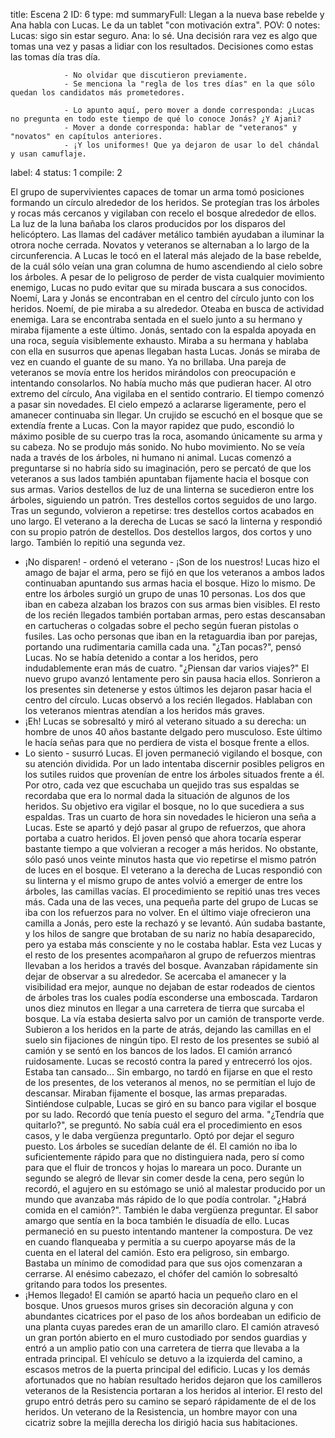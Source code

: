 title:          Escena 2
ID:             6
type:           md
summaryFull:    Llegan a la nueva base rebelde y Ana habla con Lucas. Le da un tablet "con motivación extra".
POV:            0
notes:          Lucas: sigo sin estar seguro.
                Ana: lo sé. Una decisión rara vez es algo que tomas una vez y pasas a lidiar con los resultados. Decisiones como estas las tomas día tras día.
                
                - No olvidar que discutieron previamente.
                - Se menciona la "regla de los tres días" en la que sólo quedan los candidatos más prometedores.
                
                - Lo apunto aquí, pero mover a donde corresponda: ¿Lucas no pregunta en todo este tiempo de qué lo conoce Jonás? ¿Y Ajani?
                - Mover a donde corresponda: hablar de "veteranos" y "novatos" en capítulos anteriores.
                - ¡Y los uniformes! Que ya dejaron de usar lo del chándal y usan camuflaje.
label:          4
status:         1
compile:        2


El grupo de supervivientes capaces de tomar un arma tomó posiciones formando un círculo alrededor de los heridos. Se protegían tras los árboles y rocas más cercanos y vigilaban con recelo el bosque alrededor de ellos.
La luz de la luna bañaba los claros producidos por los disparos del helicóptero. Las llamas del cadáver metálico también ayudaban a iluminar la otrora noche cerrada.
Novatos y veteranos se alternaban a lo largo de la circunferencia. A Lucas le tocó en el lateral más alejado de la base rebelde, de la cuál sólo veían una gran columna de humo ascendiendo al cielo sobre los árboles.
A pesar de lo peligroso de perder de vista cualquier movimiento enemigo, Lucas no pudo evitar que su mirada buscara a sus conocidos.
Noemí, Lara y Jonás se encontraban en el centro del círculo junto con los heridos. Noemí, de pie miraba a su alrededor. Oteaba en busca de actividad enemiga. Lara se encontraba sentada en el suelo junto a su hermano y miraba fijamente a este último. Jonás, sentado con la espalda apoyada en una roca, seguía visiblemente exhausto. Miraba a su hermana y hablaba con ella en susurros que apenas llegaban hasta Lucas. Jonás se miraba de vez en cuando el guante de su mano.
Ya no brillaba.
Una pareja de veteranos se movía entre los heridos mirándolos con preocupación e intentando consolarlos. No había mucho más que pudieran hacer.
Al otro extremo del círculo, Ana vigilaba en el sentido contrario.
El tiempo comenzó a pasar sin novedades. El cielo empezó a aclararse ligeramente, pero el amanecer continuaba sin llegar.
Un crujido se escuchó en el bosque que se extendía frente a Lucas. Con la mayor rapidez que pudo, escondió lo máximo posible de su cuerpo tras la roca, asomando únicamente su arma y su cabeza.
No se produjo más sonido. No hubo movimiento. No se veía nada a través de los árboles, ni humano ni animal.
Lucas comenzó a preguntarse si no habría sido su imaginación, pero se percató de que los veteranos a sus lados también apuntaban fijamente hacia el bosque con sus armas.
Varios destellos de luz de una linterna se sucedieron entre los árboles, siguiendo un patrón. Tres destellos cortos seguidos de uno largo. Tras un segundo, volvieron a repetirse: tres destellos cortos acabados en uno largo.
El veterano a la derecha de Lucas se sacó la linterna y respondió con su propio patrón de destellos. Dos destellos largos, dos cortos y uno largo. También lo repitió una segunda vez.
- ¡No disparen! - ordenó el veterano - ¡Son de los nuestros!
Lucas hizo el amago de bajar el arma, pero se fijó en que los veteranos a ambos lados continuaban apuntando sus armas hacia el bosque. Hizo lo mismo.
De entre los árboles surgió un grupo de unas 10 personas. Los dos que iban en cabeza alzaban los brazos con sus armas bien visibles. El resto de los recién llegados también portaban armas, pero estas descansaban en cartucheras o colgadas sobre el pecho según fueran pistolas o fusiles.
Las ocho personas que iban en la retaguardia iban por parejas, portando una rudimentaria camilla cada una.
"¿Tan pocas?", pensó Lucas. No se había detenido a contar a los heridos, pero indudablemente eran más de cuatro. "¿Piensan dar varios viajes?"
El nuevo grupo avanzó lentamente pero sin pausa hacia ellos. Sonrieron a los presentes sin detenerse y estos últimos les dejaron pasar hacia el centro del círculo.
Lucas observó a los recién llegados. Hablaban con los veteranos mientras atendían a los heridos más graves.
- ¡Eh!
Lucas se sobresaltó y miró al veterano situado a su derecha: un hombre de unos 40 años bastante delgado pero musculoso. Este último le hacía señas para que no perdiera de vista el bosque frente a ellos.
- Lo siento - susurró Lucas.
El joven permaneció vigilando el bosque, con su atención dividida. Por un lado intentaba discernir posibles peligros en los sutiles ruidos que provenían de entre los árboles situados frente a él. Por otro, cada vez que escuchaba un quejido tras sus espaldas se recordaba que era lo normal dada la situación de algunos de los heridos.
Su objetivo era vigilar el bosque, no lo que sucediera a sus espaldas.
Tras un cuarto de hora sin novedades le hicieron una seña a Lucas. Este se apartó y dejó pasar al grupo de refuerzos, que ahora portaba a cuatro heridos.
El joven pensó que ahora tocaría esperar bastante tiempo a que volvieran a recoger a más heridos. No obstante, sólo pasó unos veinte minutos hasta que vio repetirse el mismo patrón de luces en el bosque. El veterano a la derecha de Lucas respondió con su linterna y el mismo grupo de antes volvió a emerger de entre los árboles, las camillas vacías.
El procedimiento se repitió unas tres veces más. Cada una de las veces, una pequeña parte del grupo de Lucas se iba con los refuerzos para no volver.
En el último viaje ofrecieron una camilla a Jonás, pero este la rechazó y se levantó. Aún sudaba bastante, y los hilos de sangre que brotaban de su nariz no había desaparecido, pero ya estaba más consciente y no le costaba hablar.
Esta vez Lucas y el resto de los presentes acompañaron al grupo de refuerzos mientras llevaban a los heridos a través del bosque.
Avanzaban rápidamente sin dejar de observar a su alrededor. Se acercaba el amanecer y la visibilidad era mejor, aunque no dejaban de estar rodeados de cientos de árboles tras los cuales podía esconderse una emboscada.
Tardaron unos diez minutos en llegar a una carretera de tierra que surcaba el bosque. La vía estaba desierta salvo por un camión de transporte verde.
Subieron a los heridos en la parte de atrás, dejando las camillas en el suelo sin fijaciones de ningún tipo. El resto de los presentes se subió al camión y se sentó en los bancos de los lados.
El camión arrancó ruidosamente.
Lucas se recostó contra la pared y entrecerró los ojos. Estaba tan cansado...
Sin embargo, no tardó en fijarse en que el resto de los presentes, de los veteranos al menos, no se permitían el lujo de descansar. Miraban fijamente el bosque, las armas preparadas.
Sintiéndose culpable, Lucas se giró en su banco para vigilar el bosque por su lado. Recordó que tenía puesto el seguro del arma.
"¿Tendría que quitarlo?", se preguntó. No sabía cuál era el procedimiento en esos casos, y le daba vergüenza preguntarlo. Optó por dejar el seguro puesto.
Los árboles se sucedían delante de él. El camión no iba lo suficientemente rápido para que no distinguiera nada, pero sí como para que el fluir de troncos y hojas lo mareara un poco.
Durante un segundo se alegró de llevar sin comer desde la cena, pero según lo recordó, el agujero en su estómago se unió al malestar producido por un mundo que avanzaba más rápido de lo que podía controlar.
"¿Habrá comida en el camión?". También le daba vergüenza preguntar. El sabor amargo que sentía en la boca también le disuadía de ello.
Lucas permaneció en su puesto intentando mantener la compostura. De vez en cuando flanqueaba y permitía a su cuerpo apoyarse más de la cuenta en el lateral del camión. Esto era peligroso, sin embargo. Bastaba un mínimo de comodidad para que sus ojos comenzaran a cerrarse.
Al enésimo cabezazo, el chófer del camión lo sobresaltó gritando para todos los presentes.
- ¡Hemos llegado!
El camión se apartó hacia un pequeño claro en el bosque. Unos gruesos muros grises sin decoración alguna y con abundantes cicatrices por el paso de los años bordeaban un edificio de una planta cuyas paredes eran de un amarillo claro.
El camión atravesó un gran portón abierto en el muro custodiado por sendos guardias y entró a un amplio patio con una carretera de tierra que llevaba a la entrada principal. El vehículo se detuvo a la izquierda del camino, a escasos metros de la puerta principal del edificio.
Lucas y los demás afortunados que no habían resultado heridos dejaron que los camilleros veteranos de la Resistencia portaran a los heridos al interior. El resto del grupo entró detrás pero su camino se separó rápidamente de el de los heridos. Un veterano de la Resistencia, un hombre mayor con una cicatriz sobre la mejilla derecha los dirigió hacia sus habitaciones.